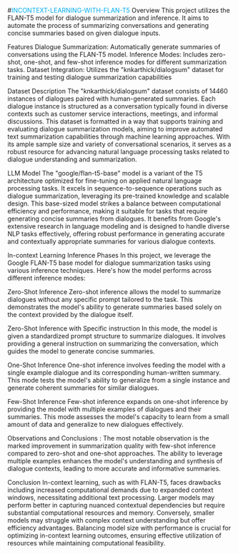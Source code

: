 
#<span style="color:#00ADEF;">INCONTEXT-LEARNING-WITH-FLAN-T5</span>
Overview
This project utilizes the FLAN-T5 model for dialogue summarization and inference. It aims to automate the process of summarizing conversations and generating concise summaries based on given dialogue inputs.

Features
Dialogue Summarization: Automatically generate summaries of conversations using the FLAN-T5 model.
Inference Modes: Includes zero-shot, one-shot, and few-shot inference modes for different summarization tasks.
Dataset Integration: Utilizes the "knkarthick/dialogsum" dataset for training and testing dialogue summarization capabilities

Dataset Description
The "knkarthick/dialogsum" dataset consists of 14460 instances of dialogues paired with human-generated summaries. Each dialogue instance is structured as a conversation typically found in diverse contexts such as customer service interactions, meetings, and informal discussions. This dataset is formatted in a way that supports training and evaluating dialogue summarization models, aiming to improve automated text summarization capabilities through machine learning approaches. With its ample sample size and variety of conversational scenarios, it serves as a robust resource for advancing natural language processing tasks related to dialogue understanding and summarization.

LLM Model 
The "google/flan-t5-base" model is a variant of the T5 architecture optimized for fine-tuning on applied natural language processing tasks. It excels in sequence-to-sequence operations such as dialogue summarization, leveraging its pre-trained knowledge and scalable design. This base-sized model strikes a balance between computational efficiency and performance, making it suitable for tasks that require generating concise summaries from dialogues. It benefits from Google's extensive research in language modeling and is designed to handle diverse NLP tasks effectively, offering robust performance in generating accurate and contextually appropriate summaries for various dialogue contexts.

In-context Learning Inference Phases
In this project, we leverage the Google FLAN-T5 base model for dialogue summarization tasks using various inference techniques. Here's how the model performs across different inference modes:

Zero-Shot Inference
Zero-shot inference allows the model to summarize dialogues without any specific prompt tailored to the task. This demonstrates the model's ability to generate summaries based solely on the context provided by the dialogue itself.

Zero-Shot Inference with Specific instruction
In this mode, the model is given a standardized prompt structure to summarize dialogues. It involves providing a general instruction on summarizing the conversation, which guides the model to generate concise summaries.

One-Shot Inference
One-shot inference involves feeding the model with a single example dialogue and its corresponding human-written summary. This mode tests the model's ability to generalize from a single instance and generate coherent summaries for similar dialogues.

Few-Shot Inference
Few-shot inference expands on one-shot inference by providing the model with multiple examples of dialogues and their summaries. This mode assesses the model's capacity to learn from a small amount of data and generalize to new dialogues effectively.

Observations and Conclusions : 
The most notable observation is the marked improvement in summarization quality with few-shot inference compared to zero-shot and one-shot approaches. The ability to leverage multiple examples enhances the model's understanding and synthesis of dialogue contexts, leading to more accurate and informative summaries.

Conclusion
In-context learning, such as with FLAN-T5, faces drawbacks including increased computational demands due to expanded context windows, necessitating additional text processing. Larger models may perform better in capturing nuanced contextual dependencies but require substantial computational resources and memory. Conversely, smaller models may struggle with complex context understanding but offer efficiency advantages. Balancing model size with performance is crucial for optimizing in-context learning outcomes, ensuring effective utilization of resources while maintaining computational feasibility.
